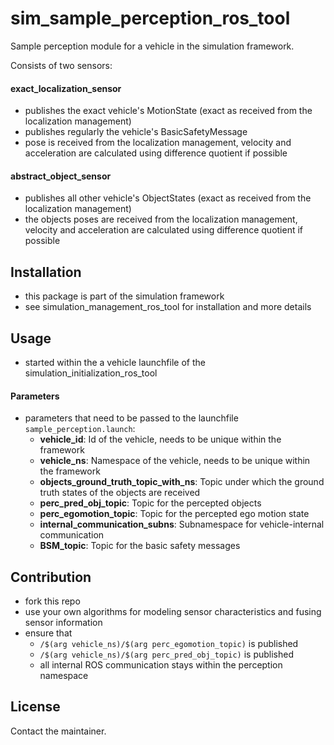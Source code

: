 # sim_sample_perception_ros_tool
Sample perception module for a vehicle in the simulation framework.

Consists of two sensors:

#### exact_localization_sensor
* publishes the exact vehicle's MotionState (exact as received from the localization management)
* publishes regularly the vehicle's BasicSafetyMessage
* pose is received from the localization management, velocity and acceleration are calculated using difference quotient if possible

#### abstract_object_sensor
* publishes all other vehicle's ObjectStates (exact as received from the localization management)
* the objects poses are received from the localization management, velocity and acceleration are calculated using difference quotient if possible

## Installation
* this package is part of the simulation framework
* see simulation_management_ros_tool for installation and more details

## Usage
* started within the a vehicle launchfile of the simulation_initialization_ros_tool

#### Parameters
* parameters that need to be passed to the launchfile `sample_perception.launch`:
  * **vehicle_id**: Id of the vehicle, needs to be unique within the framework
  * **vehicle_ns**: Namespace of the vehicle, needs to be unique within the framework
  * **objects_ground_truth_topic_with_ns**: Topic under which the ground truth states of the objects are received
  * **perc_pred_obj_topic**: Topic for the percepted objects
  * **perc_egomotion_topic**: Topic for the percepted ego motion state
  * **internal_communication_subns**: Subnamespace for vehicle-internal communication
  * **BSM_topic**: Topic for the basic safety messages

## Contribution

* fork this repo
* use your own algorithms for modeling sensor characteristics and fusing sensor information
* ensure that
  * `/$(arg vehicle_ns)/$(arg perc_egomotion_topic)` is published
  * `/$(arg vehicle_ns)/$(arg perc_pred_obj_topic)` is published
  * all internal ROS communication stays within the perception namespace

## License
Contact the maintainer.
